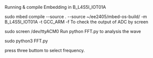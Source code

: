 Running & compile
Embedding in B_L4S5I_IOT01A

sudo mbed compile --source . --source ~/ee2405/mbed-os-build/ -m B_L4S5I_IOT01A -t GCC_ARM -f
To check the output of ADC by screen

sudo screen /dev/ttyACM0
Run python FFT.py to analysis the wave

sudo python3 FFT.py

press three buttom to select frequency.
